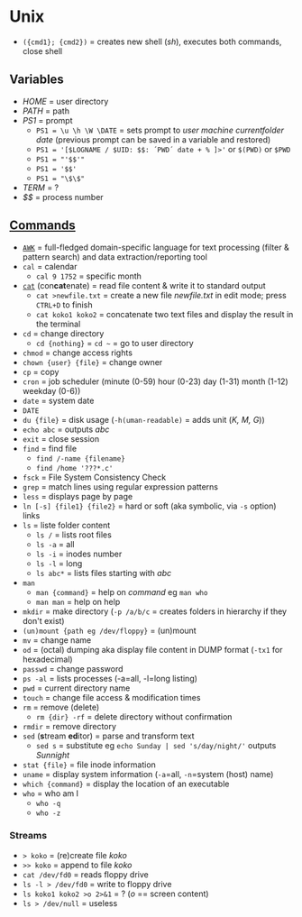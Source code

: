 # Unix

* `({cmd1}; {cmd2})` = creates new shell (_sh_), executes both commands, close shell

## Variables

* _HOME_ = user directory
* _PATH_ = path
* _PS1_ = prompt
  * `PS1 = \u \h \W \DATE` = sets prompt to _user machine currentfolder date_ (previous prompt can be saved in a variable and restored)
  * `PS1 = '[$LOGNAME / $UID: $$: ´PWD´ date + % ]>'` or `$(PWD)` or `$PWD`
  * `PS1 = "'$$'"`
  * `PS1 = '$$'`
  * `PS1 = "\$\$"`
* _TERM_ = ?
* _$$_ = process number

## [Commands](https://en.wikipedia.org/wiki/List_of_Unix_commands)

* [`AWK`](https://en.wikipedia.org/wiki/AWK) = full-fledged domain-specific language for text processing (filter & pattern search) and data extraction/reporting tool
* `cal` = calendar
  * `cal 9 1752` = specific month
* [`cat`](https://en.wikipedia.org/wiki/Cat_(Unix)) (con**cat**enate) = read file content & write it to standard output
  * `cat >newfile.txt` = create a new file _newfile.txt_ in edit mode; press `CTRL+D` to finish
  * `cat koko1 koko2` = concatenate two text files and display the result in the terminal
* `cd` = change directory
  * `cd {nothing}` = `cd ~` = go to user directory
* `chmod` = change access rights
* `chown {user} {file}` = change owner
* `cp` = copy
* `cron` = job scheduler (minute (0-59) hour (0-23) day (1-31) month (1-12) weekday (0-6))
* `date` = system date
* `DATE`
* `du {file}` = disk usage (`-h(uman-readable)` = adds unit (_K, M, G_))
* `echo abc` = outputs _abc_
* `exit` = close session
* `find` = find file
  * `find /-name {filename}`
  * `find /home '???*.c'`
* `fsck` = File System Consistency Check
* `grep` = match lines using regular expression patterns
* `less` = displays page by page
* `ln [-s] {file1} {file2}` = hard or soft (aka symbolic, via `-s` option) links
* `ls` = liste folder content
  * `ls /` = lists root files
  * `ls -a` = all
  * `ls -i` = inodes number
  * `ls -l` = long
  * `ls abc*` = lists files starting with _abc_
* `man`
  * `man {command}` = help on _command_ eg `man who`
  * `man man` = help on help
* `mkdir` = make directory (`-p /a/b/c` = creates folders in hierarchy if they don't exist)
* `(un)mount {path eg /dev/floppy}` = (un)mount
* `mv` = change name
* `od` = (octal) dumping aka display file content in DUMP format (`-tx1` for hexadecimal)
* `passwd` = change password
* `ps -al` = lists processes (-a=all, -l=long listing)
* `pwd` = current directory name
* `touch` = change file access & modification times
* `rm` = remove (delete)
  * `rm {dir} -rf` = delete directory without confirmation
* `rmdir` = remove directory
* `sed` (**s**tream **ed**itor) = parse and transform text
  * `sed s` = substitute eg `echo Sunday | sed 's/day/night/'` outputs _Sunnight_
* `stat {file}` = file inode information
* `uname` = display system information (`-a`=all, `-n`=system (host) name)
* `which {command}` = display the location of an executable
* `who` = who am I
  * `who -q`
  * `who -z`

### Streams

* `> koko` = (re)create file _koko_
* `>> koko` = append to file _koko_
* `cat /dev/fd0` = reads floppy drive
* `ls -l > /dev/fd0` = write to floppy drive
* `ls koko1 koko2 >o 2>&1` = ? (_o_ == screen content)
* `ls > /dev/null` = useless
